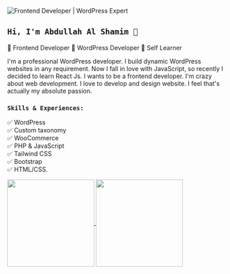 ![Frontend Developer | WordPress Expert](https://pbs.twimg.com/profile_banners/3136318364/1664086034/1500x500)

## `Hi, I'm Abdullah Al Shamim 👋`
🏅 Frontend Developer
🏅 WordPress Developer
🏅 Self Learner

I'm a professional WordPress developer. I build dynamic WordPress websites in any requirement. Now I fall in love with JavaScript, so recently I decided to learn React Js. I wants to be a frontend developer. I'm crazy about web development. I love to develop and design website. I feel that's actually my absolute passion.

### `Skills & Experiences:`

✅ WordPress <br>
✅ Custom taxonomy <br>
✅ WooCommerce <br>
✅ PHP & JavaScript <br>
✅ Tailwind CSS <br>
✅ Bootstrap <br>
✅ HTML/CSS.

<a href="https://github.com/abshamim/github-readme-stats">
  <img height=200 align="center" src="https://github-readme-stats.vercel.app/api?username=abshamim&show_icons=true&theme=radical" />
</a>
<a href="https://github.com/abshamim/convoychat">
  <img height=200 align="center" src="https://github-readme-stats.vercel.app/api/top-langs?username=abshamim&layout=compact&langs_count=8&card_width=320" />
</a>
